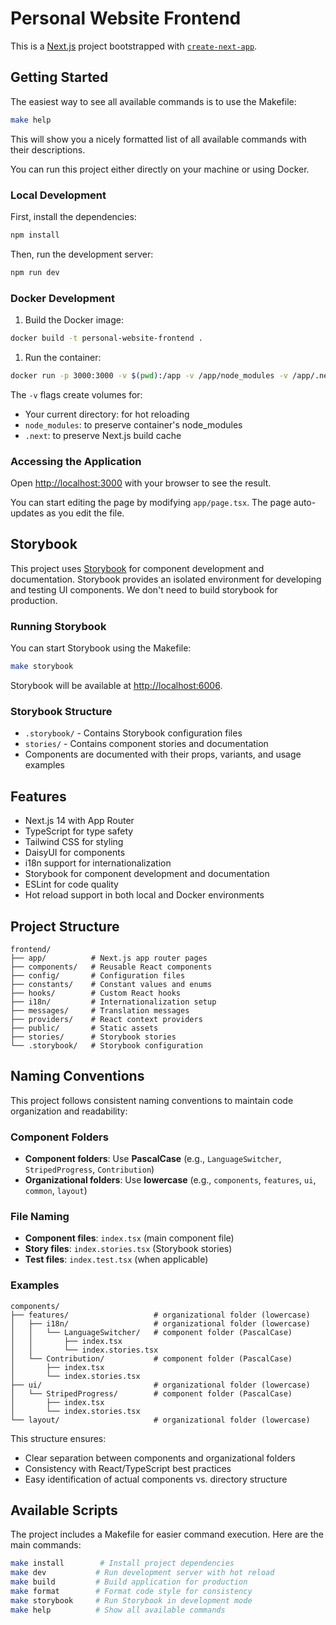 # Personal Website Frontend

This is a [Next.js](https://nextjs.org) project bootstrapped with [`create-next-app`](https://nextjs.org/docs/app/api-reference/cli/create-next-app).

## Getting Started

The easiest way to see all available commands is to use the Makefile:

```bash
make help
```

This will show you a nicely formatted list of all available commands with their descriptions.

You can run this project either directly on your machine or using Docker.

### Local Development

First, install the dependencies:

```bash
npm install
```

Then, run the development server:

```bash
npm run dev
```

### Docker Development

1. Build the Docker image:

```bash
docker build -t personal-website-frontend .
```

1. Run the container:

```bash
docker run -p 3000:3000 -v $(pwd):/app -v /app/node_modules -v /app/.next personal-website-frontend
```

The `-v` flags create volumes for:

- Your current directory: for hot reloading
- `node_modules`: to preserve container's node_modules
- `.next`: to preserve Next.js build cache

### Accessing the Application

Open [http://localhost:3000](http://localhost:3000) with your browser to see the result.

You can start editing the page by modifying `app/page.tsx`. The page auto-updates as you edit the file.

## Storybook

This project uses [Storybook](https://storybook.js.org/) for component development and documentation. Storybook provides an isolated environment for developing and testing UI components. We don't need to build storybook for production.

### Running Storybook

You can start Storybook using the Makefile:

```bash
make storybook
```

Storybook will be available at [http://localhost:6006](http://localhost:6006).

### Storybook Structure

- `.storybook/` - Contains Storybook configuration files
- `stories/` - Contains component stories and documentation
- Components are documented with their props, variants, and usage examples

## Features

- Next.js 14 with App Router
- TypeScript for type safety
- Tailwind CSS for styling
- DaisyUI for components
- i18n support for internationalization
- Storybook for component development and documentation
- ESLint for code quality
- Hot reload support in both local and Docker environments

## Project Structure

```tree
frontend/
├── app/          # Next.js app router pages
├── components/   # Reusable React components
├── config/       # Configuration files
├── constants/    # Constant values and enums
├── hooks/        # Custom React hooks
├── i18n/         # Internationalization setup
├── messages/     # Translation messages
├── providers/    # React context providers
├── public/       # Static assets
├── stories/      # Storybook stories
└── .storybook/   # Storybook configuration
```

## Naming Conventions

This project follows consistent naming conventions to maintain code organization and readability:

### Component Folders

- **Component folders**: Use **PascalCase** (e.g., `LanguageSwitcher`, `StripedProgress`, `Contribution`)
- **Organizational folders**: Use **lowercase** (e.g., `components`, `features`, `ui`, `common`, `layout`)

### File Naming

- **Component files**: `index.tsx` (main component file)
- **Story files**: `index.stories.tsx` (Storybook stories)
- **Test files**: `index.test.tsx` (when applicable)

### Examples

```tree
components/
├── features/                   # organizational folder (lowercase)
│   ├── i18n/                   # organizational folder (lowercase)
│   │   └── LanguageSwitcher/   # component folder (PascalCase)
│   │       ├── index.tsx
│   │       └── index.stories.tsx
│   └── Contribution/           # component folder (PascalCase)
│       ├── index.tsx
│       └── index.stories.tsx
├── ui/                         # organizational folder (lowercase)
│   └── StripedProgress/        # component folder (PascalCase)
│       ├── index.tsx
│       └── index.stories.tsx
└── layout/                     # organizational folder (lowercase)
```

This structure ensures:

- Clear separation between components and organizational folders
- Consistency with React/TypeScript best practices
- Easy identification of actual components vs. directory structure

## Available Scripts

The project includes a Makefile for easier command execution. Here are the main commands:

```bash
make install        # Install project dependencies
make dev           # Run development server with hot reload
make build         # Build application for production
make format        # Format code style for consistency
make storybook     # Run Storybook in development mode
make help          # Show all available commands
```
